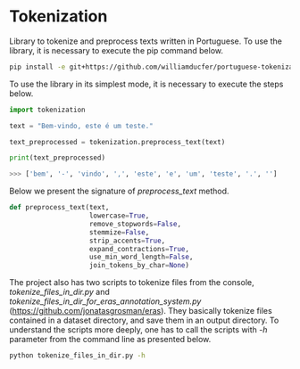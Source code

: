 # Tokenization

Library to tokenize and preprocess texts
  written in Portuguese.
To use the library,
  it is necessary to execute the pip command below.
```bash
pip install -e git+https://github.com/williamducfer/portuguese-tokenization#egg=tokenization
```

To use the library in its simplest mode,
  it is necessary to execute the steps below.

```python
import tokenization

text = "Bem-vindo, este é um teste."

text_preprocessed = tokenization.preprocess_text(text)

print(text_preprocessed)

>>> ['bem', '-', 'vindo', ',', 'este', 'e', 'um', 'teste', '.', '']
```

Below we present the signature of _preprocess_text_ method.

```python
def preprocess_text(text,
                    lowercase=True,
                    remove_stopwords=False,
                    stemmize=False,
                    strip_accents=True,
                    expand_contractions=True, 
                    use_min_word_length=False, 
                    join_tokens_by_char=None)
```

The project also has two scripts to tokenize files
  from the console, _tokenize_files_in_dir.py_ and
  _tokenize_files_in_dir_for_eras_annotation_system.py_ (https://github.com/jonatasgrosman/eras).
They basically tokenize files contained in a
  dataset directory, and save them in an output 
  directory.
To understand the scripts more deeply,
  one has to call the scripts with _-h_ parameter
  from the command line
  as presented below.

```bash
python tokenize_files_in_dir.py -h
```
